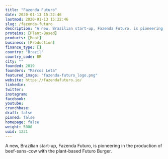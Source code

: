 ```yaml
---
title: "Fazenda Futuro"
date: 2020-01-13 15:22:46
lastmod: 2020-01-13 15:22:46
slug: /fazenda-futuro
description: "A new, Brazilian start-up, Fazenda Futuro, is pioneering in the production of beef-sans-cow with the plant-based Futuro Burger."
proteins: [Plant-Based]
products: [Meat]
business: [Production]
finance_type: []
country: "Brazil"
country_code: BR
city: ""
founded: 2019
founders: "Marcos Leta"
featured_image: "fazenda-futuro_logo.png"
website: https://fazendafuturo.io/
linkedin: 
twitter: 
instagram: 
facebook: 
youtube: 
crunchbase: 
draft: false
pinned: false
homepage: false
weight: 5000
uuid: 1231
---
```

A new, Brazilian start-up, Fazenda Futuro, is pioneering in the production of beef-sans-cow with the plant-based Futuro Burger.
